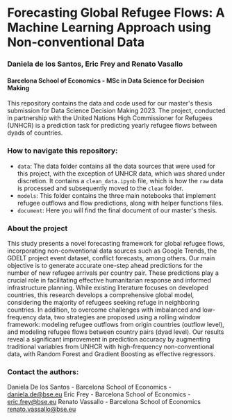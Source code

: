 # Forecasting Global Refugee Flows: A Machine Learning Approach using Non-conventional Data

### Daniela de los Santos, Eric Frey and Renato Vasallo
#### Barcelona School of Economics - MSc in Data Science for Decision Making
This repository contains the data and code used for our master's thesis submission for Data Science Decision Making 2023. The project, conducted in partnership with the United Nations High Commissioner for Refugees (UNHCR) is a prediction task for predicting yearly refugee flows between dyads of countries.

### How to navigate this repository:
+ `data`: The data folder contains all the data sources that were used for this project, with the exception of UNHCR data, which was shared under discretion. It contains a `clean_data.ipynb` file, which is how the `raw` data is processed and subsequently moved to the `clean` folder.
+ `models`: This folder contains the three main notebooks that implement refugee outflows and flow predictions, along with helper functions files.
+ `document`: Here you will find the final document of our master's thesis.
  
### About the project

This study presents a novel forecasting framework for global refugee flows, incorporating non-conventional data sources such as Google Trends, the GDELT project event dataset, conflict forecasts, among others. Our main objective is to generate accurate one-step ahead predictions for the number of new refugee arrivals per country pair. These predictions play a crucial role in facilitating effective humanitarian response and informed infrastructure planning. While existing literature focuses on developed countries, this research develops a comprehensive global model, considering the majority of refugees seeking refuge in neighboring countries. In addition, to overcome challenges with imbalanced and low-frequency data, two strategies are proposed using a rolling window framework: modeling refugee outflows from origin countries (outflow level), and modeling refugee flows between country pairs (dyad level). Our results reveal a significant improvement in prediction accuracy by augmenting traditional variables from UNHCR with high-frequency non-conventional data, with Random Forest and Gradient Boosting as effective regressors.

### Contact the authors:
Daniela De los Santos - Barcelona School of Economics - daniela.de@bse.eu
Eric Frey - Barcelona School of Economics - eric.frey@bse.eu
Renato Vassallo - Barcelona School of Economics renato.vassallo@bse.eu
